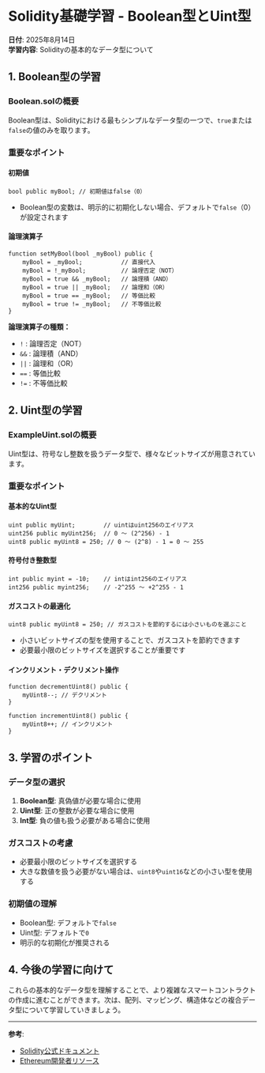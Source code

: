 # Solidity基礎学習 - Boolean型とUint型

**日付**: 2025年8月14日  
**学習内容**: Solidityの基本的なデータ型について

## 1. Boolean型の学習

### Boolean.solの概要
Boolean型は、Solidityにおける最もシンプルなデータ型の一つで、`true`または`false`の値のみを取ります。

### 重要なポイント

#### 初期値
```solidity
bool public myBool; // 初期値はfalse（0）
```
- Boolean型の変数は、明示的に初期化しない場合、デフォルトで`false`（0）が設定されます

#### 論理演算子
```solidity
function setMyBool(bool _myBool) public {
    myBool = _myBool;           // 直接代入
    myBool = !_myBool;          // 論理否定（NOT）
    myBool = true && _myBool;   // 論理積（AND）
    myBool = true || _myBool;   // 論理和（OR）
    myBool = true == _myBool;   // 等価比較
    myBool = true != _myBool;   // 不等価比較
}
```

**論理演算子の種類：**
- `!` : 論理否定（NOT）
- `&&` : 論理積（AND）
- `||` : 論理和（OR）
- `==` : 等価比較
- `!=` : 不等価比較

## 2. Uint型の学習

### ExampleUint.solの概要
Uint型は、符号なし整数を扱うデータ型で、様々なビットサイズが用意されています。

### 重要なポイント

#### 基本的なUint型
```solidity
uint public myUint;        // uintはuint256のエイリアス
uint256 public myUint256;  // 0 ～ (2^256) - 1
uint8 public myUint8 = 250; // 0 ～ (2^8) - 1 = 0 ～ 255
```

#### 符号付き整数型
```solidity
int public myint = -10;    // intはint256のエイリアス
int256 public myint256;    // -2^255 ～ +2^255 - 1
```

#### ガスコストの最適化
```solidity
uint8 public myUint8 = 250; // ガスコストを節約するには小さいものを選ぶこと
```
- 小さいビットサイズの型を使用することで、ガスコストを節約できます
- 必要最小限のビットサイズを選択することが重要です

#### インクリメント・デクリメント操作
```solidity
function decrementUint8() public {
    myUint8--; // デクリメント
}

function incrementUint8() public {
    myUint8++; // インクリメント
}
```

## 3. 学習のポイント

### データ型の選択
1. **Boolean型**: 真偽値が必要な場合に使用
2. **Uint型**: 正の整数が必要な場合に使用
3. **Int型**: 負の値も扱う必要がある場合に使用

### ガスコストの考慮
- 必要最小限のビットサイズを選択する
- 大きな数値を扱う必要がない場合は、`uint8`や`uint16`などの小さい型を使用する

### 初期値の理解
- Boolean型: デフォルトで`false`
- Uint型: デフォルトで`0`
- 明示的な初期化が推奨される

## 4. 今後の学習に向けて

これらの基本的なデータ型を理解することで、より複雑なスマートコントラクトの作成に進むことができます。次は、配列、マッピング、構造体などの複合データ型について学習していきましょう。

---

**参考**: 
- [Solidity公式ドキュメント](https://docs.soliditylang.org/)
- [Ethereum開発者リソース](https://ethereum.org/developers/)

